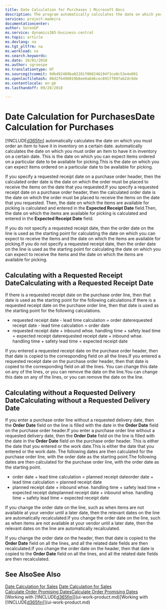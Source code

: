 ```yaml
---
title: Date Calculation for Purchases | Microsoft Docs
description: The program automatically calculates the date on which you must order an item to have it in inventory on a certain date. This is the date on which you can expect items ordered on a particular date to be available for picking.
services: project-madeira
documentationcenter: 
author: SorenGP
ms.service: dynamics365-business-central
ms.topic: article
ms.devlang: na
ms.tgt_pltfrm: na
ms.workload: na
ms.search.keywords: 
ms.date: 10/01/2018
ms.author: sgroespe
ms.translationtype: HT
ms.sourcegitcommit: 9dbd92409ba02281f008246194f3ce0c53e4e001
ms.openlocfilehash: 08d2f6498019b8ee0a646cec891ff897a62dc9de
ms.contentlocale: en-gb
ms.lasthandoff: 09/28/2018

---
```

# <a name="date-calculation-for-purchases"></a><span data-ttu-id="13117-104">Date Calculation for Purchases</span><span class="sxs-lookup"><span data-stu-id="13117-104">Date Calculation for Purchases</span></span>
[!INCLUDE[d365fin](includes/d365fin_md.md)] <span data-ttu-id="13117-105">automatically calculates the date on which you must order an item to have it in inventory on a certain date.</span><span class="sxs-lookup"><span data-stu-id="13117-105"> automatically calculates the date on which you must order an item to have it in inventory on a certain date.</span></span> <span data-ttu-id="13117-106">This is the date on which you can expect items ordered on a particular date to be available for picking.</span><span class="sxs-lookup"><span data-stu-id="13117-106">This is the date on which you can expect items ordered on a particular date to be available for picking.</span></span>  

<span data-ttu-id="13117-107">If you specify a requested receipt date on a purchase order header, then the calculated order date is the date on which the order must be placed to receive the items on the date that you requested.</span><span class="sxs-lookup"><span data-stu-id="13117-107">If you specify a requested receipt date on a purchase order header, then the calculated order date is the date on which the order must be placed to receive the items on the date that you requested.</span></span> <span data-ttu-id="13117-108">Then, the date on which the items are available for picking is calculated and entered in the **Expected Receipt Date** field.</span><span class="sxs-lookup"><span data-stu-id="13117-108">Then, the date on which the items are available for picking is calculated and entered in the **Expected Receipt Date** field.</span></span>  

<span data-ttu-id="13117-109">If you do not specify a requested receipt date, then the order date on the line is used as the starting point for calculating the date on which you can expect to receive the items and the date on which the items are available for picking.</span><span class="sxs-lookup"><span data-stu-id="13117-109">If you do not specify a requested receipt date, then the order date on the line is used as the starting point for calculating the date on which you can expect to receive the items and the date on which the items are available for picking.</span></span>  

## <a name="calculating-with-a-requested-receipt-date"></a><span data-ttu-id="13117-110">Calculating with a Requested Receipt Date</span><span class="sxs-lookup"><span data-stu-id="13117-110">Calculating with a Requested Receipt Date</span></span>  
<span data-ttu-id="13117-111">If there is a requested receipt date on the purchase order line, then that date is used as the starting point for the following calculations.</span><span class="sxs-lookup"><span data-stu-id="13117-111">If there is a requested receipt date on the purchase order line, then that date is used as the starting point for the following calculations.</span></span>  

- <span data-ttu-id="13117-112">requested receipt date - lead time calculation = order date</span><span class="sxs-lookup"><span data-stu-id="13117-112">requested receipt date - lead time calculation = order date</span></span>  
- <span data-ttu-id="13117-113">requested receipt date + inbound whse. handling time + safety lead time = expected receipt date</span><span class="sxs-lookup"><span data-stu-id="13117-113">requested receipt date + inbound whse. handling time + safety lead time = expected receipt date</span></span>  

<span data-ttu-id="13117-114">If you entered a requested receipt date on the purchase order header, then that date is copied to the corresponding field on all the lines.</span><span class="sxs-lookup"><span data-stu-id="13117-114">If you entered a requested receipt date on the purchase order header, then that date is copied to the corresponding field on all the lines.</span></span> <span data-ttu-id="13117-115">You can change this date on any of the lines, or you can remove the date on the line.</span><span class="sxs-lookup"><span data-stu-id="13117-115">You can change this date on any of the lines, or you can remove the date on the line.</span></span>  

## <a name="calculating-without-a-requested-delivery-date"></a><span data-ttu-id="13117-116">Calculating without a Requested Delivery Date</span><span class="sxs-lookup"><span data-stu-id="13117-116">Calculating without a Requested Delivery Date</span></span>  
<span data-ttu-id="13117-117">If you enter a purchase order line without a requested delivery date, then the **Order Date** field on the line is filled with the date in the **Order Date** field on the purchase order header.</span><span class="sxs-lookup"><span data-stu-id="13117-117">If you enter a purchase order line without a requested delivery date, then the **Order Date** field on the line is filled with the date in the **Order Date** field on the purchase order header.</span></span> <span data-ttu-id="13117-118">This is either the date that you entered or the work date.</span><span class="sxs-lookup"><span data-stu-id="13117-118">This is either the date that you entered or the work date.</span></span> <span data-ttu-id="13117-119">The following dates are then calculated for the purchase order line, with the order date as the starting point.</span><span class="sxs-lookup"><span data-stu-id="13117-119">The following dates are then calculated for the purchase order line, with the order date as the starting point.</span></span>  

- <span data-ttu-id="13117-120">order date + lead time calculation = planned receipt date</span><span class="sxs-lookup"><span data-stu-id="13117-120">order date + lead time calculation = planned receipt date</span></span>  
- <span data-ttu-id="13117-121">planned receipt date + inbound whse. handling time + safety lead time = expected receipt date</span><span class="sxs-lookup"><span data-stu-id="13117-121">planned receipt date + inbound whse. handling time + safety lead time = expected receipt date</span></span>  

<span data-ttu-id="13117-122">If you change the order date on the line, such as when items are not available at your vendor until a later date, then the relevant dates on the line are automatically recalculated.</span><span class="sxs-lookup"><span data-stu-id="13117-122">If you change the order date on the line, such as when items are not available at your vendor until a later date, then the relevant dates on the line are automatically recalculated.</span></span>  

<span data-ttu-id="13117-123">If you change the order date on the header, then that date is copied to the **Order Date** field on all the lines, and all the related date fields are then recalculated.</span><span class="sxs-lookup"><span data-stu-id="13117-123">If you change the order date on the header, then that date is copied to the **Order Date** field on all the lines, and all the related date fields are then recalculated.</span></span>  

## <a name="see-also"></a><span data-ttu-id="13117-124">See Also</span><span class="sxs-lookup"><span data-stu-id="13117-124">See Also</span></span>  
 <span data-ttu-id="13117-125">[Date Calculation for Sales](sales-date-calculation-for-sales.md) </span><span class="sxs-lookup"><span data-stu-id="13117-125">[Date Calculation for Sales](sales-date-calculation-for-sales.md) </span></span>  
 [<span data-ttu-id="13117-126">Calculate Order Promising Dates</span><span class="sxs-lookup"><span data-stu-id="13117-126">Calculate Order Promising Dates</span></span>](sales-how-to-calculate-order-promising-dates.md)  
 <span data-ttu-id="13117-127">[Working with [!INCLUDE[d365fin](includes/d365fin_md.md)]](ui-work-product.md)</span><span class="sxs-lookup"><span data-stu-id="13117-127">[Working with [!INCLUDE[d365fin](includes/d365fin_md.md)]](ui-work-product.md)</span></span>

